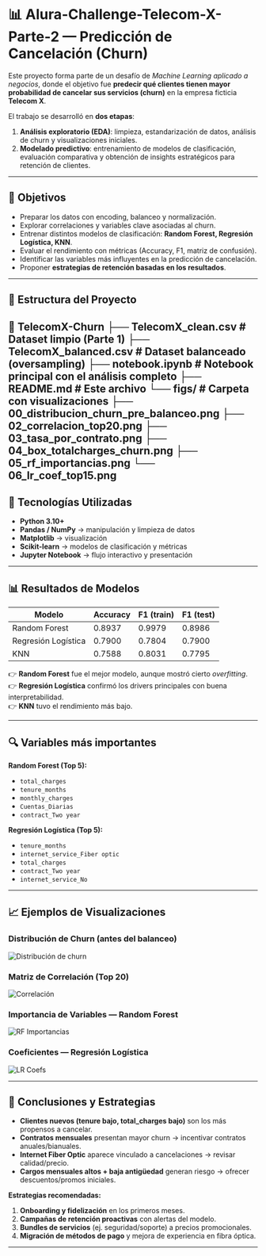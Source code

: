 # 📊 Alura-Challenge-Telecom-X-Parte-2 — Predicción de Cancelación (Churn)

Este proyecto forma parte de un desafío de *Machine Learning aplicado a negocios*, donde el objetivo fue **predecir qué clientes tienen mayor probabilidad de cancelar sus servicios (churn)** en la empresa ficticia **Telecom X**.  

El trabajo se desarrolló en **dos etapas**:  
1. **Análisis exploratorio (EDA)**: limpieza, estandarización de datos, análisis de churn y visualizaciones iniciales.  
2. **Modelado predictivo**: entrenamiento de modelos de clasificación, evaluación comparativa y obtención de insights estratégicos para retención de clientes.  

---

## 🚀 Objetivos
- Preparar los datos con encoding, balanceo y normalización.  
- Explorar correlaciones y variables clave asociadas al churn.  
- Entrenar distintos modelos de clasificación: **Random Forest, Regresión Logística, KNN**.  
- Evaluar el rendimiento con métricas (Accuracy, F1, matriz de confusión).  
- Identificar las variables más influyentes en la predicción de cancelación.  
- Proponer **estrategias de retención basadas en los resultados**.  

---

## 📂 Estructura del Proyecto
📁 TelecomX-Churn
├── 
TelecomX_clean.csv # Dataset limpio (Parte 1)
├── 
TelecomX_balanced.csv # Dataset balanceado (oversampling)
├── 
notebook.ipynb # Notebook principal con el análisis completo
├── README.md # Este archivo
└── figs/ # Carpeta con visualizaciones
├── 00_distribucion_churn_pre_balanceo.png
├── 02_correlacion_top20.png
├── 03_tasa_por_contrato.png
├── 04_box_totalcharges_churn.png
├── 05_rf_importancias.png
└── 06_lr_coef_top15.png
---

## 🔧 Tecnologías Utilizadas
- **Python 3.10+**
- **Pandas / NumPy** → manipulación y limpieza de datos  
- **Matplotlib** → visualización  
- **Scikit-learn** → modelos de clasificación y métricas  
- **Jupyter Notebook** → flujo interactivo y presentación  

---

## 📊 Resultados de Modelos

| Modelo               | Accuracy | F1 (train) | F1 (test) |
|-----------------------|----------|------------|-----------|
| Random Forest         | 0.8937   | 0.9979     | 0.8986    |
| Regresión Logística   | 0.7900   | 0.7804     | 0.7900    |
| KNN                   | 0.7588   | 0.8031     | 0.7795    |

👉 **Random Forest** fue el mejor modelo, aunque mostró cierto *overfitting*.  
👉 **Regresión Logística** confirmó los drivers principales con buena interpretabilidad.  
👉 **KNN** tuvo el rendimiento más bajo.

---

## 🔍 Variables más importantes

**Random Forest (Top 5):**
- `total_charges`
- `tenure_months`
- `monthly_charges`
- `Cuentas_Diarias`
- `contract_Two year`

**Regresión Logística (Top 5):**
- `tenure_months`
- `internet_service_Fiber optic`
- `total_charges`
- `contract_Two year`
- `internet_service_No`

---

## 📈 Ejemplos de Visualizaciones

### Distribución de Churn (antes del balanceo)
![Distribución de churn](figs/00_distribucion_churn_pre_balanceo.png)

### Matriz de Correlación (Top 20)
![Correlación](figs/02_correlacion_top20.png)

### Importancia de Variables — Random Forest
![RF Importancias](figs/05_rf_importancias.png)

### Coeficientes — Regresión Logística
![LR Coefs](figs/06_lr_coef_top15.png)

---

## 🎯 Conclusiones y Estrategias
- **Clientes nuevos (tenure bajo, total_charges bajo)** son los más propensos a cancelar.  
- **Contratos mensuales** presentan mayor churn → incentivar contratos anuales/bianuales.  
- **Internet Fiber Optic** aparece vinculado a cancelaciones → revisar calidad/precio.  
- **Cargos mensuales altos + baja antigüedad** generan riesgo → ofrecer descuentos/promos iniciales.  

**Estrategias recomendadas:**
1. **Onboarding y fidelización** en los primeros meses.  
2. **Campañas de retención proactivas** con alertas del modelo.  
3. **Bundles de servicios** (ej. seguridad/soporte) a precios promocionales.  
4. **Migración de métodos de pago** y mejora de experiencia en fibra óptica.  

---
